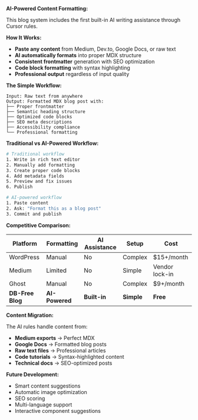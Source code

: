 **AI-Powered Content Formatting:**

This blog system includes the first built-in AI writing assistance through Cursor rules.

**How It Works:**

- **Paste any content** from Medium, Dev.to, Google Docs, or raw text
- **AI automatically formats** into proper MDX structure
- **Consistent frontmatter** generation with SEO optimization
- **Code block formatting** with syntax highlighting
- **Professional output** regardless of input quality

**The Simple Workflow:**

```
Input: Raw text from anywhere
Output: Formatted MDX blog post with:
├── Proper frontmatter
├── Semantic heading structure
├── Optimized code blocks
├── SEO meta descriptions
├── Accessibility compliance
└── Professional formatting
```

**Traditional vs AI-Powered Workflow:**

```bash
# Traditional workflow
1. Write in rich text editor
2. Manually add formatting
3. Create proper code blocks
4. Add metadata fields
5. Preview and fix issues
6. Publish

# AI-powered workflow
1. Paste content
2. Ask: "Format this as a blog post"
3. Commit and publish
```

**Competitive Comparison:**

| Platform         | Formatting     | AI Assistance | Setup      | Cost           |
| ---------------- | -------------- | ------------- | ---------- | -------------- |
| WordPress        | Manual         | No            | Complex    | $15+/month     |
| Medium           | Limited        | No            | Simple     | Vendor lock-in |
| Ghost            | Manual         | No            | Complex    | $9+/month      |
| **DB-Free Blog** | **AI-Powered** | **Built-in**  | **Simple** | **Free**       |

**Content Migration:**

The AI rules handle content from:

- **Medium exports** → Perfect MDX
- **Google Docs** → Formatted blog posts
- **Raw text files** → Professional articles
- **Code tutorials** → Syntax-highlighted content
- **Technical docs** → SEO-optimized posts

**Future Development:**

- Smart content suggestions
- Automatic image optimization
- SEO scoring
- Multi-language support
- Interactive component suggestions
